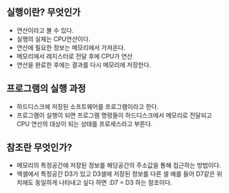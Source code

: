 ## 실행이란? 무엇인가

- 연산이라고 볼 수 있다.
- 실행의 실체는 CPU연산이다.
- 연산에 필요한 정보는 메모리에서 가져온다.
- 메모리에서 레지스터로 전달 후에 CPU가 연산
- 연산을 완료한 후에는 결과를 다시 메모리에 저장한다.



## 프로그램의 실행 과정

- 하드디스크에 저장된 소프트웨어를 프로그램이라고 한다.
- 프로그램이 실행이 되면 프로그램 명령들이 하드디스크에서 메모리로 전달되고 CPU 연산의 대상이 되는 상태를 프로세스라고 부른다.



## 참조란 무엇인가?

- 메모리의 특정공간에 저장된 정보를 해당공간의 주소값을 통해 접근하는 방법이다.
- 엑셀에서 특정공간 D3가 있고 D3셀에 저장된 정보를 다른 셀 예를 들어 D7같은 위치에도 동일하게 나타내고 싶다 하면 :D7 = D3 하는 참조이다.